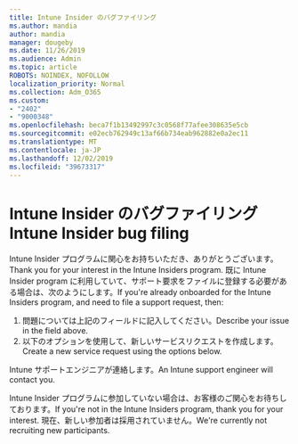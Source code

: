 ```yaml
---
title: Intune Insider のバグファイリング
ms.author: mandia
author: mandia
manager: dougeby
ms.date: 11/26/2019
ms.audience: Admin
ms.topic: article
ROBOTS: NOINDEX, NOFOLLOW
localization_priority: Normal
ms.collection: Adm_O365
ms.custom:
- "2402"
- "9000348"
ms.openlocfilehash: beca7f1b13492997c3c0568f77afee308635e5cb
ms.sourcegitcommit: e02ecb762949c13af66b734eab962882e0a2ec11
ms.translationtype: MT
ms.contentlocale: ja-JP
ms.lasthandoff: 12/02/2019
ms.locfileid: "39673317"
---
```

# <a name="intune-insider-bug-filing"></a><span data-ttu-id="e8452-102">Intune Insider のバグファイリング</span><span class="sxs-lookup"><span data-stu-id="e8452-102">Intune Insider bug filing</span></span>

<span data-ttu-id="e8452-103">Intune Insider プログラムに関心をお持ちいただき、ありがとうございます。</span><span class="sxs-lookup"><span data-stu-id="e8452-103">Thank you for your interest in the Intune Insiders program.</span></span> <span data-ttu-id="e8452-104">既に Intune Insider program に利用していて、サポート要求をファイルに登録する必要がある場合は、次のようにします。</span><span class="sxs-lookup"><span data-stu-id="e8452-104">If you're already onboarded for the Intune Insiders program, and need to file a support request, then:</span></span>

1. <span data-ttu-id="e8452-105">問題については上記のフィールドに記入してください。</span><span class="sxs-lookup"><span data-stu-id="e8452-105">Describe your issue in the field above.</span></span>
2. <span data-ttu-id="e8452-106">以下のオプションを使用して、新しいサービスリクエストを作成します。</span><span class="sxs-lookup"><span data-stu-id="e8452-106">Create a new service request using the options below.</span></span>

<span data-ttu-id="e8452-107">Intune サポートエンジニアが連絡します。</span><span class="sxs-lookup"><span data-stu-id="e8452-107">An Intune support engineer will contact you.</span></span>

<span data-ttu-id="e8452-108">Intune Insider プログラムに参加していない場合は、お客様のご関心をお待ちしております。</span><span class="sxs-lookup"><span data-stu-id="e8452-108">If you're not in the Intune Insiders program, thank you for your interest.</span></span> <span data-ttu-id="e8452-109">現在、新しい参加者は採用されていません。</span><span class="sxs-lookup"><span data-stu-id="e8452-109">We're currently not recruiting new participants.</span></span>

